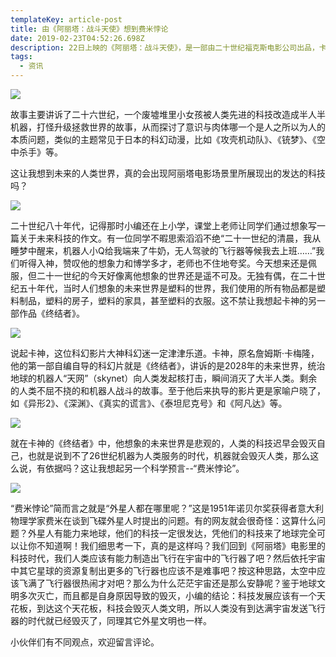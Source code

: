 ```yaml
---
templateKey: article-post
title: 由《阿丽塔：战斗天使》想到费米悖论
date: 2019-02-23T04:52:26.698Z
description: 22日上映的《阿丽塔：战斗天使》，是一部由二十世纪福克斯电影公司出品，卡神监制，罗伯特·罗德里格兹执导的硬科幻动作片。
tags:
  - 资讯
---
```

![](/img/图片6.png)

故事主要讲诉了二十六世纪，一个废墟堆里小女孩被人类先进的科技改造成半人半机器，打怪升级拯救世界的故事，从而探讨了意识与肉体哪一个是人之所以为人的本质问题，类似的主题常见于日本的科幻动漫，比如《攻壳机动队》、《铳梦》、《空中杀手》等。

这让我想到未来的人类世界，真的会出现阿丽塔电影场景里所展现出的发达的科技吗？

![](/img/图片-7.png)

二十世纪八十年代，记得那时小编还在上小学，课堂上老师让同学们通过想象写一篇关于未来科技的作文。有一位同学不暇思索滔滔不绝“二十一世纪的清晨，我从睡梦中醒来，机器人小Q给我端来了牛奶，无人驾驶的飞行器等候我去上班……”我们听得入神，赞叹他的想象力和博学多才，老师也不住地夸奖。今天想来还是佩服，但二十一世纪的今天好像离他想象的世界还是遥不可及。无独有偶，在二十世纪五十年代，当时人们想象的未来世界是塑料的世界，我们使用的所有物品都是塑料制品，塑料的房子，塑料的家具，甚至塑料的衣服。这不禁让我想起卡神的另一部作品《终结者》。

![](/img/图片-8.png)

说起卡神，这位科幻影片大神科幻迷一定津津乐道。卡神，原名詹姆斯·卡梅隆，他的第一部自编自导的科幻片就是《终结者》，讲诉的是2028年的未来世界，统治地球的机器人“天网”（skynet）向人类发起核打击，瞬间消灭了大半人类。剩余的人类不屈不挠的和机器人战斗的故事。至于他后来执导的影片更是家喻户晓了，如《异形2》、《深渊》、《真实的谎言》、《泰坦尼克号》和《阿凡达》等。

![](/img/图片-9.png)

就在卡神的《终结者》中，他想象的未来世界是悲观的，人类的科技迟早会毁灭自己，也就是说到不了26世纪机器为人类服务的时代，机器就会毁灭人类，那么这么说，有依据吗？这让我想起另一个科学预言--“费米悖论”。

![](/img/图片-10.png)

“费米悖论”简而言之就是“外星人都在哪里呢？”这是1951年诺贝尔奖获得者意大利物理学家费米在谈到飞碟外星人时提出的问题。有的网友就会很奇怪：这算什么问题？外星人有能力来地球，他们的科技一定很发达，凭他们的科技来了地球完全可以让你不知道啊！我们细思考一下，真的是这样吗？我们回到《阿丽塔》电影里的科技时代，我们人类应该有能力制造出飞行在宇宙中的飞行器了吧？然后依托宇宙中其它星球的资源复制出更多的飞行器也应该不是难事吧？按这种思路，太空中应该飞满了飞行器很热闹才对吧？那么为什么茫茫宇宙还是那么安静呢？鉴于地球文明多次灭亡，而且都是自身原因导致的毁灭，小编的结论：科技发展应该有一个天花板，到达这个天花板，科技会毁灭人类文明，所以人类没有到达满宇宙发送飞行器的时代就已经毁灭了，同理其它外星文明也一样。

小伙伴们有不同观点，欢迎留言评论。

